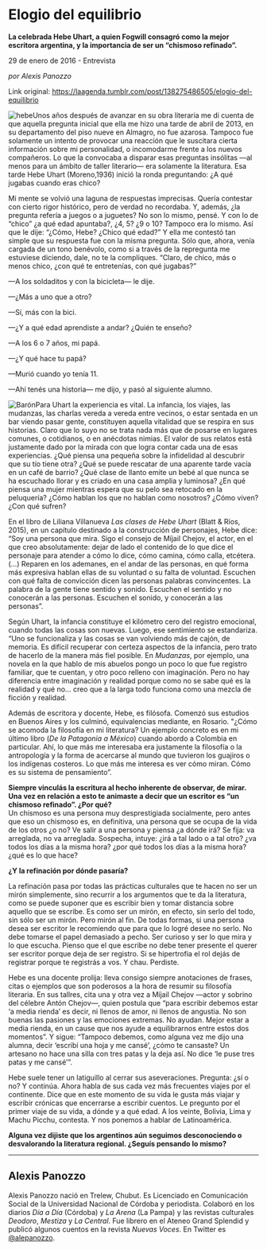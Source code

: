 # Elogio del equilibrio

**La celebrada Hebe Uhart, a quien Fogwill consagró como la mejor escritora argentina, y la importancia de ser un “chismoso refinado”.**

29 de enero de 2016 - Entrevista

_por Alexis Panozzo_

Link original: https://laagenda.tumblr.com/post/138275486505/elogio-del-equilibrio

![hebe](https://64.media.tumblr.com/384b5167194f845c828500d84dc65f70/tumblr_inline_pk0w098yyc1t6q87u_400.jpg)Unos años después de avanzar en su obra literaria me di cuenta de que aquella pregunta inicial que ella me hizo una tarde de abril de 2013, en su departamento del piso nueve en Almagro, no fue azarosa. Tampoco fue solamente un intento de provocar una reacción que le suscitara cierta información sobre mi personalidad, o incomodarme frente a los nuevos compañeros. Lo que la convocaba a disparar esas preguntas insólitas —al menos para un ámbito de taller literario— era solamente la literatura. Esa tarde Hebe Uhart (Moreno,1936) inició la ronda preguntando: ¿A qué jugabas cuando eras chico?


Mi mente se volvió una laguna de respuestas imprecisas. Quería contestar con cierto rigor histórico, pero de verdad no recordaba. Y, además, ¿la pregunta refería a juegos o a juguetes? No son lo mismo, pensé. Y con lo de “chico” ¿a qué edad apuntaba?, ¿4, 5? ¿9 o 10? Tampoco era lo mismo. Así que le dije: “¿Cómo, Hebe? ¿Chico qué edad?” Y ella me contestó tan simple que su respuesta fue con la misma pregunta. Sólo que, ahora, venía cargada de un tono benévolo, como si a través de la repregunta me estuviese diciendo, dale, no te la compliques. “Claro, de chico, más o menos chico, ¿con qué te entretenías, con qué jugabas?”


—A los soldaditos y con la bicicleta— le dije.   

 —¿Más a uno que a otro?   

 —Sí, más con la bici.   

 —¿Y a qué edad aprendiste a andar? ¿Quién te enseño?   

 —A los 6 o 7 años, mi papá.   

 —¿Y qué hace tu papá?   

 —Murió cuando yo tenía 11.   

 —Ahí tenés una historia— me dijo, y pasó al siguiente alumno.

![Barón](https://64.media.tumblr.com/384b5167194f845c828500d84dc65f70/tumblr_inline_pk0w098yyc1t6q87u_250.jpg)Para Uhart la experiencia es vital. La infancia, los viajes, las mudanzas, las charlas vereda a vereda entre vecinos, o estar sentada en un bar viendo pasar gente, constituyen aquella vitalidad que se respira en sus historias. Claro que lo suyo no se trata nada más que de posarse en lugares comunes, o cotidianos, o en anécdotas nimias. El valor de sus relatos está justamente dado por la mirada con que logra contar cada una de esas experiencias. ¿Qué piensa una pequeña sobre la infidelidad al descubrir que su tío tiene otra? ¿Qué se puede rescatar de una aparente tarde vacía en un café de barrio? ¿Qué clase de llanto emite un bebé al que nunca se ha escuchado llorar y es criado en una casa amplia y luminosa? ¿En qué piensa una mujer mientras espera que su pelo sea retocado en la peluquería? ¿Cómo hablan los que no hablan como nosotros? ¿Cómo viven? ¿Con qué sufren?


En el libro de Liliana Villanueva *Las clases de Hebe Uhart* (Blatt & Ríos, 2015), en un capítulo destinado a la construcción de personajes, Hebe dice: “Soy una persona que mira. Sigo el consejo de Míjail Chejov, el actor, en el que creo absolutamente: dejar de lado el contenido de lo que dice el personaje para atender a cómo lo dice, cómo camina, cómo calla, etcétera. (…) Reparen en los ademanes, en el andar de las personas, en qué forma más expresiva hablan ellas de su voluntad o su falta de voluntad. Escuchen con qué falta de convicción dicen las personas palabras convincentes. La palabra de la gente tiene sentido y sonido. Escuchen el sentido y no conocerán a las personas. Escuchen el sonido, y conocerán a las personas”.


Según Uhart, la infancia constituye el kilómetro cero del registro emocional, cuando todas las cosas son nuevas. Luego, ese sentimiento se estandariza. “Uno se funcionaliza y las cosas se van volviendo más de cajón, de memoria. Es difícil recuperar con certeza aspectos de la infancia, pero trato de hacerlo de la manera más fiel posible. En *Mudanzas*, por ejemplo, una novela en la que hablo de mis abuelos pongo un poco lo que fue registro familiar, que te cuentan, y otro poco relleno con imaginación. Pero no hay diferencia entre imaginación y realidad porque como no se sabe qué es la realidad y qué no… creo que a la larga todo funciona como una mezcla de ficción y realidad. 

Además de escritora y docente, Hebe, es filósofa. Comenzó sus estudios en Buenos Aires y los culminó, equivalencias mediante, en Rosario. "¿Cómo se acomoda la filosofía en mi literatura? Un ejemplo concreto es en mi último libro (*De la Patagonia a México*) cuando abordo a Colombia en particular. Ahí, lo que más me interesaba era justamente la filosofía o la antropología y la forma de acercarse al mundo que tuvieron los guajiros o los indígenas costeros. Lo que más me interesa es ver cómo miran. Cómo es su sistema de pensamiento”. 

**Siempre vinculás la escritura al hecho inherente de observar, de mirar. Una vez en relación a esto te animaste a decir que un escritor es “un chismoso refinado”. ¿Por qué?**  
Un chismoso es una persona muy desprestigiada socialmente, pero antes que eso un chismoso es, en definitiva, una persona que se ocupa de la vida de los otros ¿o no? Ve salir a una persona y piensa ¿a dónde irá? Se fija: va arreglada, no va arreglada. Sospecha, intuye: ¿irá a tal lado o a tal otro? ¿va todos los días a la misma hora? ¿por qué todos los días a la misma hora? ¿qué es lo que hace?

**¿Y la refinación por dónde pasaría?**  

La refinación pasa por todas las prácticas culturales que te hacen no ser un mirón simplemente, sino recurrir a los argumentos que te da la literatura, como se puede suponer que es escribir bien y tomar distancia sobre aquello que se escribe. Es como ser un mirón, en efecto, sin serlo del todo, sin sólo ser un mirón. Pero mirón al fin.
De todas formas, si una persona desea ser escritor le recomiendo que para que lo logré desee no serlo. No debe tomarse el papel demasiado a pecho. Ser curioso y ser lo que mira y lo que escucha. Pienso que el que escribe no debe tener presente el querer ser escritor porque deja de ser registro. Si se hipertrofia el rol dejás de registrar porque te registrás a vos. Y chau. Perdiste.

Hebe es una docente prolija: lleva consigo siempre anotaciones de frases, citas o ejemplos que son poderosos a la hora de resumir su filosofía literaria. En sus tallres, cita una y otra vez a Míjail Chejov —actor y sobrino del célebre Antón Chejov—, quien postula que “para escribir debemos estar ‘a media rienda’ es decir, ni llenos de amor, ni llenos de angustia. No son buenas las pasiones y las emociones extremas. No ayudan. Mejor estar a media rienda, en un cause que nos ayude a equilibrarnos entre estos dos momentos”. Y sigue: “Tampoco debemos, como alguna vez me dijo una alumna, decir ‘escribí una hoja y me cansé’, ¿cómo te cansaste? Un artesano no hace una silla con tres patas y la deja así. No dice ‘le puse tres patas y me cansé’”.
 

Hebe suele tener un latiguillo al cerrar sus aseveraciones. Pregunta: ¿sí o no? Y continúa. Ahora habla de sus cada vez más frecuentes viajes por el continente. Dice que en este momento de su vida le gusta más viajar y escribir crónicas que encerrarse a escribir cuentos. Le pregunto por el primer viaje de su vida, a dónde y a qué edad. A los veinte, Bolivia, Lima y Machu Picchu, contesta. Y nos ponemos a hablar de Latinoamérica.

**Alguna vez dijiste que los argentinos aún seguimos desconociendo o desvalorando la literatura regional. ¿Seguís pensando lo mismo?**  
  




---

Alexis Panozzo
--------------

Alexis Panozzo nació en Trelew, Chubut. Es Licenciado en Comunicación Social de la Universidad Nacional de Córdoba y periodista. Colaboró en los diarios *Día a Día* (Córdoba) y *La Arena* (La Pampa) y las revistas culturales *Deodoro*, *Mestiza* y *La Central*. Fue librero en el Ateneo Grand Splendid y publicó algunos cuentos en la revista *Nuevas Voces*. En Twitter es [@alepanozzo](http://www.twitter.com/alepanozzo). 

